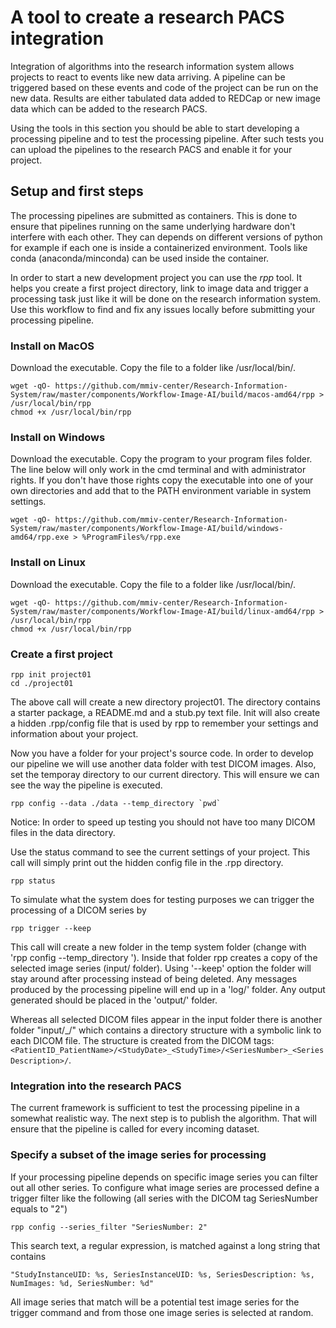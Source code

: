 # A tool to create a research PACS integration
    
Integration of algorithms into the research information system allows projects to react to events like new data arriving. A pipeline can be triggered based on these events and code of the project can be run on the new data. Results are either tabulated data added to REDCap or new image data which can be added to the research PACS.

Using the tools in this section you should be able to start developing a processing pipeline and to test the processing pipeline. After such tests you can upload the pipelines to the research PACS and enable it for your project.

## Setup and first steps

The processing pipelines are submitted as containers. This is done to ensure that pipelines running on the same underlying hardware don't interfere with each other. They can depends on different versions of python for example if each one is inside a containerized environment. Tools like conda (anaconda/minconda) can be used inside the container.

In order to start a new development project you can use the *rpp* tool. It helps you create a first project directory, link to image data and trigger a processing task just like it will be done on the research information system. Use this workflow to find and fix any issues locally before submitting your processing pipeline.

### Install on MacOS

Download the executable. Copy the file to a folder like /usr/local/bin/.
```
wget -qO- https://github.com/mmiv-center/Research-Information-System/raw/master/components/Workflow-Image-AI/build/macos-amd64/rpp > /usr/local/bin/rpp
chmod +x /usr/local/bin/rpp
```

### Install on Windows

Download the executable. Copy the program to your program files folder. The line below will only work in the cmd terminal and with administrator rights. If you don't have those rights copy the executable into one of your own directories and add that to the PATH environment variable in system settings.
```
wget -qO- https://github.com/mmiv-center/Research-Information-System/raw/master/components/Workflow-Image-AI/build/windows-amd64/rpp.exe > %ProgramFiles%/rpp.exe
```

### Install on Linux

Download the executable. Copy the file to a folder like /usr/local/bin/.
```
wget -qO- https://github.com/mmiv-center/Research-Information-System/raw/master/components/Workflow-Image-AI/build/linux-amd64/rpp > /usr/local/bin/rpp
chmod +x /usr/local/bin/rpp
```

### Create a first project

```
rpp init project01
cd ./project01
```

The above call will create a new directory project01. The directory contains a starter package, a README.md and a stub.py text file. Init will also create a hidden .rpp/config file that is used by rpp to remember your settings and information about your project.

Now you have a folder for your project's source code. In order to develop our pipeline we will use another data folder with test DICOM images. Also, set the temporay directory to our current directory. This will ensure we can see the way the pipeline is executed.
```
rpp config --data ./data --temp_directory `pwd`
```
Notice: In order to speed up testing you should not have too many DICOM files in the data directory.

Use the status command to see the current settings of your project. This call will simply print out the hidden config file in the .rpp directory.
```
rpp status
```

To simulate what the system does for testing purposes we can trigger the processing of a DICOM series by
```
rpp trigger --keep 
```
This call will create a new folder in the temp system folder (change with 'rpp config --temp_directory <new location>'). Inside that folder rpp creates a copy of the selected image series (input/ folder). Using '--keep' option the folder will stay around after processing instead of being deleted. Any messages produced by the processing pipeline will end up in a 'log/' folder. Any output generated should be placed in the 'output/' folder.

Whereas all selected DICOM files appear in the input folder there is another folder "input/_/" which contains a directory structure with a symbolic link to each DICOM file. The structure is created from the
DICOM tags: `<PatientID_PatientName>/<StudyDate>_<StudyTime>/<SeriesNumber>_<SeriesDescription>/`.

### Integration into the research PACS

The current framework is sufficient to test the processing pipeline in a somewhat realistic way. The next step is to publish the algorithm. That will ensure that the pipeline is called for every incoming dataset.

### Specify a subset of the image series for processing

If your processing pipeline depends on specific image series you can filter out all other series. To configure what image series are processed define a trigger filter like the following (all series with the DICOM tag SeriesNumber equals to "2")
```
rpp config --series_filter "SeriesNumber: 2"
```
This search text, a regular expression, is matched against a long string that contains
```{json}
"StudyInstanceUID: %s, SeriesInstanceUID: %s, SeriesDescription: %s, NumImages: %d, SeriesNumber: %d"
```
All image series that match will be a potential test image series for the trigger command and from those one image series is selected at random.

